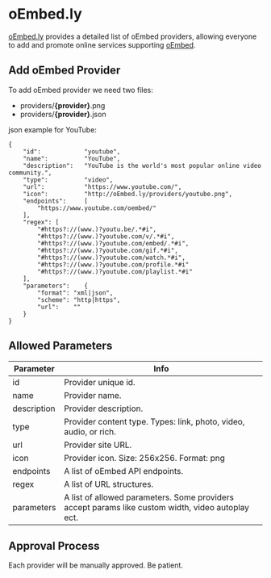 # oEmbed.ly
[oEmbed.ly](http://oEmbed.ly/) provides a detailed list of oEmbed providers, allowing everyone to add and promote online services supporting [oEmbed](http://oembed.com/).

## Add oEmbed Provider

To add oEmbed provider we need two files:

* providers/**{provider}**.png
* providers/**{provider}**.json

json example for YouTube:
```
{
	"id":            "youtube",
	"name":          "YouTube",
	"description":   "YouTube is the world's most popular online video community.",
	"type":          "video",
	"url":           "https://www.youtube.com/",
	"icon":          "http://oEmbed.ly/providers/youtube.png",
	"endpoints":     [
		"https://www.youtube.com/oembed/"
	],
	"regex": [
		"#https?://(www.)?youtu.be/.*#i",
		"#https?://(www.)?youtube.com/v/.*#i",
		"#https?://(www.)?youtube.com/embed/.*#i",
		"#https?://(www.)?youtube.com/gif.*#i",
		"#https?://(www.)?youtube.com/watch.*#i",
		"#https?://(www.)?youtube.com/profile.*#i"
		"#https?://(www.)?youtube.com/playlist.*#i"
	],
	"parameters":    {
		"format": "xml|json",
		"scheme": "http|https",
		"url":    ""
	}
}
```

## Allowed Parameters

Parameter     | Info
------------- | -----
id            | Provider unique id.
name          | Provider name.
description   | Provider description.
type          | Provider content type. Types: link, photo, video, audio, or rich.
url           | Provider site URL.
icon          | Provider icon. Size: 256x256. Format: png
endpoints     | A list of oEmbed API endpoints.
regex         | A list of URL structures.
parameters    | A list of allowed parameters. Some providers accept params like custom width, video autoplay ect.

## Approval Process

Each provider will be manually approved. Be patient.
